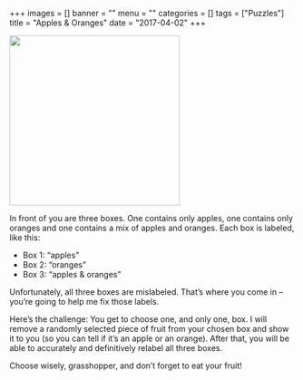 +++
images = []
banner = ""
menu = ""
categories = []
tags = ["Puzzles"]
title = "Apples & Oranges"
date = "2017-04-02"
+++

<img height="300x" src="/img/apples-oranges.jpg">

In front of you are three boxes. One contains only apples, one contains only oranges and one contains a mix of apples and oranges. Each box is labeled, like this:

* Box 1: “apples”
* Box 2: “oranges”
* Box 3: “apples & oranges”

Unfortunately, all three boxes are mislabeled. That’s where you come in – you’re going to help me fix those labels.

Here’s the challenge: You get to choose one, and only one, box. I will remove a randomly selected piece of fruit from your chosen box and show it to you (so you can tell if it’s an apple or an orange). After that, you will be able to accurately and definitively relabel all three boxes.

Choose wisely, grasshopper, and don’t forget to eat your fruit!
